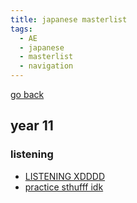 ```yaml
---
title: japanese masterlist
tags:
  - AE
  - japanese
  - masterlist
  - navigation
---
```


[go back](notes/archive/notes.md)

## year 11

### listening

- [LISTENING XDDDD](notes/archive/AEold/japanese/listening/XDDDD.md)
- [practice sthufff idk](notes/archive/AEold/japanese/listening/LISTENING-PRACTICE1.md)
